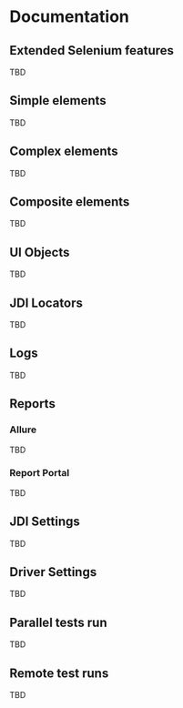 # Documentation
## Extended Selenium features
TBD

## Simple elements
TBD

## Complex elements
TBD

## Composite elements
TBD

## UI Objects
TBD

## JDI Locators
TBD

## Logs
TBD

## Reports
### Allure
TBD

### Report Portal
TBD

## JDI Settings
TBD

## Driver Settings
TBD

## Parallel tests run
TBD

## Remote test runs
TBD
